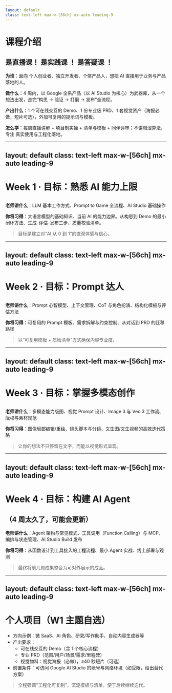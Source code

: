 ```yaml
---
layout: default
class: text-left max-w-[56ch] mx-auto leading-9
---
```


# 课程介绍

## 是直播课！ 是实践课 ！ 是答疑课 ！
**为谁**：面向 <span v-mark.underline.orange>个人创业者</span>、<span v-mark.underline.orange>独立开发者</span>、<span v-mark.underline.orange>个体产品人</span>，想把 AI 直接用于业务与产品落地的人。

**做什么**：4 周内，以 <span v-mark.circle.green>Google 全系产品</span>（以 AI Studio 为核心）为武器库，从一个想法出发，走完“构思 → 验证 → 打磨 → 发布”全流程。

**产出什么**：1 个可在线交互的 Demo、1 份专业级 PRD、1 套视觉资产（海报必做，短片可选），外加可复用的提示词与模板。

**怎么学**：每周直播讲解 + 项目制实操 + 清单与模板 + 同伴评审；不讲晦涩算法，专注 <span v-mark.underline.blue>真实使用与工程化落地</span>。

---
layout: default
class: text-left max-w-[56ch] mx-auto leading-9
---

# Week 1 · 目标：熟悉 AI 能力上限

## 
**老师讲什么**：LLM 基本工作方式、Prompt to Game 全流程、AI Studio 基础操作

**你将习得**：大语言模型的基础知识、当前 AI 的能力边界。从构思到 Demo 的最小闭环方法、生成-评估-发布三步、质量校验清单。

> 目标是建立对“AI 从 0 到 1”的直观体感与信心。

---
layout: default
class: text-left max-w-[56ch] mx-auto leading-9
---

# Week 2 · 目标：Prompt 达人

##
**老师讲什么**：Prompt 心智模型、上下文管理、<span v-mark.underline.blue>CoT</span> 与角色扮演、结构化模板与评估方法

**你将习得**：可复用的 Prompt 模板、需求拆解与约束控制、从对话到 PRD 的迁移路径

> 以“可复用模板 + 质检清单”方式确保内容专业度。

---
layout: default
class: text-left max-w-[56ch] mx-auto leading-9
---

# Week 3 · 目标：掌握多模态创作

##

**老师讲什么**：多模态能力版图、视觉 Prompt 设计、<span v-mark.circle.green>Image 3</span> 与 <span v-mark.circle.green>Veo 3</span> 工作流、版权与素材规范

**你将习得**：图像局部编辑/重绘、镜头脚本与分镜、文生图/文生视频的高效迭代策略

> 让你的想法不只停留在文字，而能以视觉形式呈现。

---
layout: default
class: text-left max-w-[56ch] mx-auto leading-9
---

# Week 4 · 目标：构建 AI Agent

## （4 周太久了，可能会更新）

**老师讲什么**：Agent 架构与常见模式、工具调用（Function Calling）与 <span v-mark.underline.orange>MCP</span>、编排与状态管理、AI Studio Build 发布

**你将习得**：从函数设计到工具接入的工程流程、最小 Agent 实战、线上部署与观测

> 最终将前几周成果整合为可对外展示的成品。

---
layout: default
class: text-left max-w-[56ch] mx-auto leading-9
---

# 个人项目（W1 主题自选）

- 方向示例：微 SaaS、AI 角色、研究/写作助手、自动内容生成器等
- 产出要求：
  - 可在线交互的 Demo（含 1 个核心流程）
  - 专业 PRD（范围/用户/场景/需求/里程碑）
  - 视觉物料：视觉海报（必做），≤40 秒短片（可选）
- 前置条件：可访问 Google AI Studio 的账号与网络环境（如受限，给出替代方案）

> 全程强调“工程化可复制”，沉淀模板与清单，便于后续继续迭代。
